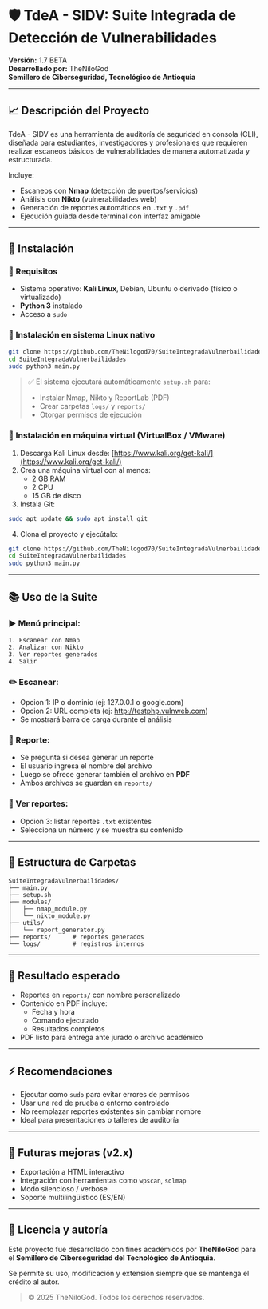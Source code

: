 # 🛡️ TdeA - SIDV: Suite Integrada de Detección de Vulnerabilidades

**Versión:** 1.7 BETA  
**Desarrollado por:** TheNiloGod  
**Semillero de Ciberseguridad, Tecnológico de Antioquia**

---

## 📈 Descripción del Proyecto

TdeA - SIDV es una herramienta de auditoría de seguridad en consola (CLI), diseñada para estudiantes, investigadores y profesionales que requieren realizar escaneos básicos de vulnerabilidades de manera automatizada y estructurada.

Incluye:
- Escaneos con **Nmap** (detección de puertos/servicios)
- Análisis con **Nikto** (vulnerabilidades web)
- Generación de reportes automáticos en `.txt` y `.pdf`
- Ejecución guiada desde terminal con interfaz amigable

---

## 🚀 Instalación

### 🌟 Requisitos
- Sistema operativo: **Kali Linux**, Debian, Ubuntu o derivado (físico o virtualizado)
- **Python 3** instalado
- Acceso a `sudo`

### 📅 Instalación en sistema Linux nativo
```bash
git clone https://github.com/TheNilogod70/SuiteIntegradaVulnerbailidades.git
cd SuiteIntegradaVulnerbailidades
sudo python3 main.py
```
> ✅ El sistema ejecutará automáticamente `setup.sh` para:
> - Instalar Nmap, Nikto y ReportLab (PDF)
> - Crear carpetas `logs/` y `reports/`
> - Otorgar permisos de ejecución

### 🚀 Instalación en máquina virtual (VirtualBox / VMware)
1. Descarga Kali Linux desde: [https://www.kali.org/get-kali/](https://www.kali.org/get-kali/)
2. Crea una máquina virtual con al menos:
   - 2 GB RAM
   - 2 CPU
   - 15 GB de disco
3. Instala Git:
```bash
sudo apt update && sudo apt install git
```
4. Clona el proyecto y ejecútalo:
```bash
git clone https://github.com/TheNilogod70/SuiteIntegradaVulnerbailidades.git
cd SuiteIntegradaVulnerbailidades
sudo python3 main.py
```

---

## 📚 Uso de la Suite

### ▶ Menú principal:
```
1. Escanear con Nmap
2. Analizar con Nikto
3. Ver reportes generados
4. Salir
```

### ✏️ Escanear:
- Opcion 1: IP o dominio (ej: 127.0.0.1 o google.com)
- Opcion 2: URL completa (ej: http://testphp.vulnweb.com)
- Se mostrará barra de carga durante el análisis

### 📃 Reporte:
- Se pregunta si desea generar un reporte
- El usuario ingresa el nombre del archivo
- Luego se ofrece generar también el archivo en **PDF**
- Ambos archivos se guardan en `reports/`

### 📑 Ver reportes:
- Opcion 3: listar reportes `.txt` existentes
- Selecciona un número y se muestra su contenido

---

## 📂 Estructura de Carpetas
```
SuiteIntegradaVulnerbailidades/
├── main.py
├── setup.sh
├── modules/
│   ├── nmap_module.py
│   └── nikto_module.py
├── utils/
│   └── report_generator.py
├── reports/      # reportes generados
└── logs/         # registros internos
```

---

## 📰 Resultado esperado

- Reportes en `reports/` con nombre personalizado
- Contenido en PDF incluye:
  - Fecha y hora
  - Comando ejecutado
  - Resultados completos
- PDF listo para entrega ante jurado o archivo académico

---

## ⚡ Recomendaciones

- Ejecutar como `sudo` para evitar errores de permisos
- Usar una red de prueba o entorno controlado
- No reemplazar reportes existentes sin cambiar nombre
- Ideal para presentaciones o talleres de auditoría

---

## 🔧 Futuras mejoras (v2.x)

- Exportación a HTML interactivo
- Integración con herramientas como `wpscan`, `sqlmap`
- Modo silencioso / verbose
- Soporte multilingüístico (ES/EN)

---

## 📖 Licencia y autoría

Este proyecto fue desarrollado con fines académicos por **TheNiloGod** para el **Semillero de Ciberseguridad del Tecnológico de Antioquia**.

Se permite su uso, modificación y extensión siempre que se mantenga el crédito al autor.

> © 2025 TheNiloGod. Todos los derechos reservados.
